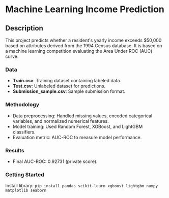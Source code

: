 # Machine Learning Income Prediction

## Description
This project predicts whether a resident's yearly income exceeds $50,000 based on attributes derived from the 1994 Census database. It is based on a machine learning competition evaluating the Area Under ROC (AUC) curve.

### Data
- **Train.csv**: Training dataset containing labeled data.
- **Test.csv**: Unlabeled dataset for predictions.
- **Submission_sample.csv**: Sample submission format.

### Methodology
- Data preprocessing: Handled missing values, encoded categorical variables, and normalized numerical features.
- Model training: Used Random Forest, XGBoost, and LightGBM classifiers.
- Evaluation metric: AUC-ROC to measure model performance.

### Results
- Final AUC-ROC: 0.92731 (private score).

### Getting Started
Install library: `pip install pandas scikit-learn xgboost lightgbm numpy matplotlib seaborn`
